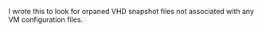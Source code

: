I wrote this to look for orpaned VHD snapshot files not associated with any VM configuration files.
